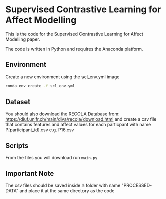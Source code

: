 # Supervised Contrastive Learning for Affect Modelling

This is the code for the Supervised Contrastive Learning for Affect Modelling paper.

The code is written in Python and requires the Anaconda platform. 

## Environment

Create a new environment using the scl_env.yml image
```bash
conda env create -f scl_env.yml
```
## Dataset

You should also download the RECOLA Database from: https://diuf.unifr.ch/main/diva/recola/download.html and create a csv file that contains features and affect values for each particpant with name P[participant_id].csv e.g. P16.csv

## Scripts

From the files you will download run ``` main.py ```

## Important Note
The csv files should be saved inside a folder with name "PROCESSED-DATA" and place it at the same directory as the code
